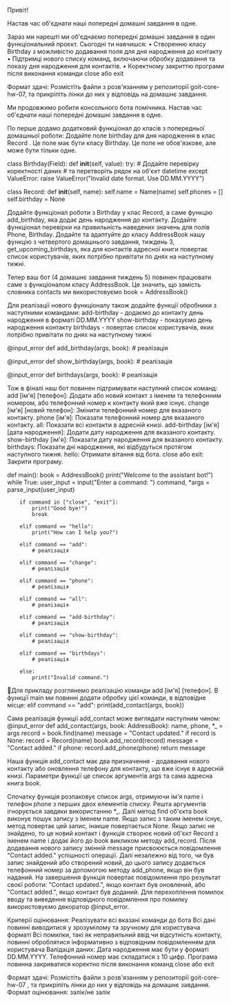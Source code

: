 Привіт!

Настав час об'єднати наші попередні домашні завдання в одне.

Зараз ми нарешті ми об'єднаємо попередні домашні завдання в один функціональний проєкт. Сьогодні ти навчишся:
• Створенню класу Birthday з можливістю додавання поля для дня народження до контакту
• Підтримці нового списку команд, включаючи обробку додавання та показу дня народження для контактів.
• Коректному закриттю програми після виконання команди close або exit

Формат здачі: Розмістіть файли з розв'язанням у репозиторії goit-core-hw-07, та прикріпіть лінки до них у відповідь на домашнє завдання.

Ми продовжимо робити консольного бота помічника. Настав час об'єднати наші попередні домашні завдання в одне.

По перше додамо додатковий функціонал до класів з попередньої домашньої роботи:
Додайте поле birthday для дня народження в клас Record . Це поле має бути класу Birthday. Це поле не обов'язкове, але може бути тільки одне.


class Birthday(Field):
    def __init__(self, value):
        try:
            # Додайте перевірку коректності даних
            # та перетворіть рядок на об'єкт datetime
        except ValueError:
            raise ValueError("Invalid date format. Use DD.MM.YYYY")

class Record:
    def __init__(self, name):
        self.name = Name(name)
        self.phones = []
        self.birthday = None

Додайте функціонал роботи з Birthday у клас Record, а саме функцію add_birthday, яка додає день народження до контакту.
Додайте функціонал перевірки на правильність наведених значень для полів Phone, Birthday.
Додайте та адаптуйте до класу AddressBook нашу функцію з четвертого домашнього завдання, тиждень 3, get_upcoming_birthdays,
яка для контактів адресної книги повертає список користувачів, яких потрібно привітати по днях на наступному тижні.

Тепер ваш бот (4 домашнє завдання тиждень 5) повинен працювати саме з функціоналом класу AddressBook. Це значить, що
замість словника contacts ми використовуємо book = AddressBook()

Для реалізації нового функціоналу також додайте функції обробники з наступними командами:
add-birthday - додаємо до контакту день народження в форматі DD.MM.YYYY
show-birthday - показуємо день народження контакту
birthdays - повертає список користувачів, яких потрібно привітати по днях на наступному тижні

@input_error
def add_birthday(args, book):
    # реалізація

@input_error
def show_birthday(args, book):
    # реалізація

@input_error
def birthdays(args, book):
    # реалізація

Тож в фіналі наш бот повинен підтримувати наступний список команд:
add [ім'я] [телефон]: Додати або новий контакт з іменем та телефонним номером, або телефонний номер к контакту який вже існує.
change [ім'я] [новий телефон]: Змінити телефонний номер для вказаного контакту.
phone [ім'я]: Показати телефонний номер для вказаного контакту.
all: Показати всі контакти в адресній книзі.
add-birthday [ім'я] [дата народження]: Додати дату народження для вказаного контакту.
show-birthday [ім'я]: Показати дату народження для вказаного контакту.
birthdays: Показати дні народження, які відбудуться протягом наступного тижня.
hello: Отримати вітання від бота.
close або exit: Закрити програму.

def main():
    book = AddressBook()
    print("Welcome to the assistant bot!")
    while True:
        user_input = input("Enter a command: ")
        command, *args = parse_input(user_input)

        if command in ["close", "exit"]:
            print("Good bye!")
            break

        elif command == "hello":
            print("How can I help you?")

        elif command == "add":
            # реалізація

        elif command == "change":
            # реалізація

        elif command == "phone":
            # реалізація

        elif command == "all":
            # реалізація

        elif command == "add-birthday":
            # реалізація

        elif command == "show-birthday":
            # реалізація

        elif command == "birthdays":
            # реалізація

        else:
            print("Invalid command.")

📌Для прикладу розглянемо реалізацію команди add [ім'я] [телефон]. В функції main ми повинні додати обробку цієї команди, в відповідне місце:
         elif command == "add":
            print(add_contact(args, book))

Сама реалізація функції add_contact може виглядати наступним чином:
@input_error
def add_contact(args, book: AddressBook):
    name, phone, *_ = args
    record = book.find(name)
    message = "Contact updated."
    if record is None:
        record = Record(name)
        book.add_record(record)
        message = "Contact added."
    if phone:
        record.add_phone(phone)
    return message

Наша функція add_contact має два призначення - додавання нового контакту або оновлення телефону для контакту, що вже
існує в адресній книзі. Параметри функції це список аргументів args та сама адресна книга book.

Спочатку функція розпаковує список args, отримуючи ім'я name і телефон phone з перших двох елементів списку. Решта
аргументів ігнорується завдяки використанню *_. Далі метод find об'єкта book виконує пошук запису з іменем name. Якщо
запис з таким іменем існує, метод повертає цей запис, інакше повертається None. Якщо запис не знайдено, то це новий
контакт і функція створює новий об'єкт Record з іменем name і додає його до book викликом методу add_record. Після
додавання нового запису змінній message присвоюється повідомлення "Contact added." успішності операції. Далі незалежно
від того, чи був запис знайдений або створений новий, до цього запису додається телефонний номер за допомогою методу
add_phone, якщо він був наданий. На завершення функція повертає повідомлення про результат своєї роботи: "Contact
updated.", якщо контакт був оновлений, або "Contact added.", якщо контакт був доданий. Для перехоплення помилок вводу
та виведення відповідного повідомлення про помилку використовуємо декоратор @input_error.

Критерії оцінювання:
Реалізувати всі вказані команди до бота
Всі дані повинні виводитися у зрозумілому та зручному для користувача форматі
Всі помилки, такі як неправильний ввід чи відсутність контакту, повинні оброблятися інформативно з відповідним повідомленням для користувача
Валідація даних:
Дата народження має бути у форматі DD.MM.YYYY.
Телефонний номер має складатися з 10 цифр.
Програма повинна закриватися коректно після виконання команд close або exit

Формат здачі: Розмістіть файли з розв'язанням у репозиторії goit-core-hw-07 , та прикріпіть лінки до них у відповідь на домашнє завдання.
Формат оцінювання: залік/не залік